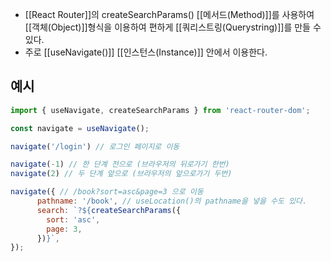 - [[React Router]]의 createSearchParams() [[메서드(Method)]]를 사용하여 [[객체(Object)]]형식을 이용하여 편하게  [[쿼리스트링(Querystring)]]를 만들 수 있다.
- 주로 [[useNavigate()]] [[인스턴스(Instance)]] 안에서 이용한다.


## 예시

```js
import { useNavigate, createSearchParams } from 'react-router-dom';

const navigate = useNavigate();

navigate('/login') // 로그인 페이지로 이동

navigate(-1) // 한 단계 전으로 (브라우저의 뒤로가기 한번)
navigate(2) // 두 단계 앞으로 (브라우저의 앞으로가기 두번)

navigate({ // /book?sort=asc&page=3 으로 이동
      pathname: '/book', // useLocation()의 pathname을 넣을 수도 있다. 
      search: `?${createSearchParams({
        sort: 'asc',
        page: 3,
      })}`,
});
```
